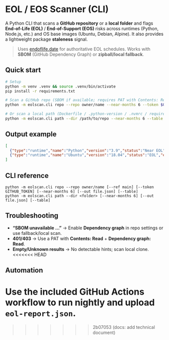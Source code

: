 # EOL / EOS Scanner (CLI)

A Python CLI that scans a **GitHub repository** or a **local folder** and flags
**End-of-Life (EOL)** / **End-of-Support (EOS)** risks across runtimes (Python, Node.js, etc.)
and OS base images (Ubuntu, Debian, Alpine). It also provides a lightweight package **staleness** signal.

> Uses [endoflife.date](https://endoflife.date/) for authoritative EOL schedules.
> Works with **SBOM** (GitHub Dependency Graph) or **zipball/local fallback**.

## Quick start
```bash
# Setup
python -m venv .venv && source .venv/bin/activate
pip install -r requirements.txt

# Scan a GitHub repo (SBOM if available; requires PAT with Contents: Read + Dependency graph: Read)
python -m eolscan.cli repo --repo owner/name --near-months 6 --token $GITHUB_TOKEN --out report.json

# Or scan a local path (Dockerfile / .python-version / .nvmrc / requirements.txt / package.json)
python -m eolscan.cli path --dir /path/to/repo --near-months 6 --table
```

## Output example
```json
[
  {"type":"runtime","name":"Python","version":"3.9","status":"Near EOL","eol_date":"2025-10-01","days_to_eol":80,"latest":"3.12"},
  {"type":"runtime","name":"Ubuntu","version":"18.04","status":"EOL","eol_date":"2023-04-30","days_to_eol":-820}
]
```

## CLI reference
```
python -m eolscan.cli repo --repo owner/name [--ref main] [--token GITHUB_TOKEN] [--near-months 6] [--out file.json] [--table]
python -m eolscan.cli path --dir <folder> [--near-months 6] [--out file.json] [--table]
```

## Troubleshooting
- **“SBOM unavailable …”** → Enable **Dependency graph** in repo settings or use fallback/local scan.  
- **401/403** → Use a PAT with **Contents: Read** + **Dependency graph: Read**.  
- **Empty/Unknown results** → No detectable hints; scan local clone.
<<<<<<< HEAD

## Automation
Use the included GitHub Actions workflow to run nightly and upload `eol-report.json`.
=======
>>>>>>> 2b07053 (docs: add technical document)
